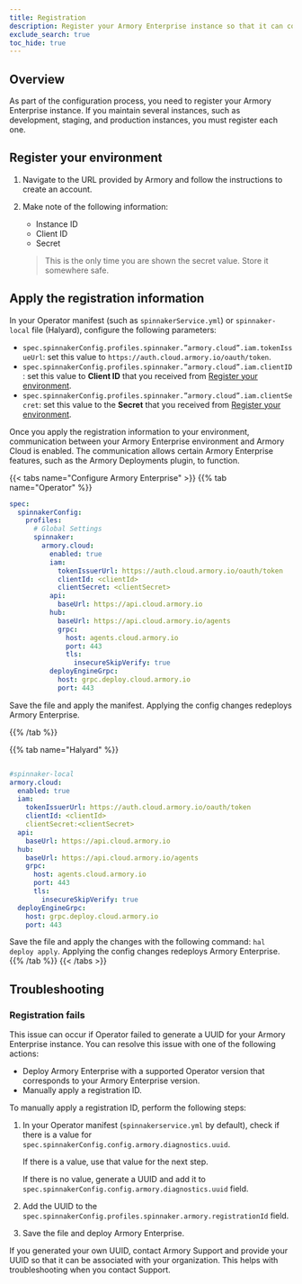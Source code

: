 ```yaml
---
title: Registration
description: Register your Armory Enterprise instance so that it can communicate with Armory services. 
exclude_search: true
toc_hide: true
---
```

<!--Several shortlinks point to this page from Deck:
- go.armory.io/UIdocs-deploy-reg points to the top of this page
- go.armory.io/UIdocs-deploy-reg-troubleshooting points to Troubleshooting
- go.armory.io/UIdocs-deploy-reg-manual-id points to the Operator fails to generate an instance ID section
-->

## Overview

As part of the configuration process, you need to register your Armory Enterprise instance. If you maintain several instances, such as development, staging, and production instances, you must register each one.

## Register your environment

1. Navigate to the URL provided by Armory and follow the instructions to create an account.
2. Make note of the following information:

   - Instance ID
   - Client ID
   - Secret
  
   > This is the only time you are shown the secret value. Store it somewhere safe.

## Apply the registration information

In your Operator manifest (such as `spinnakerService.yml`) or `spinnaker-local` file (Halyard), configure the following parameters:
  - `spec.spinnakerConfig.profiles.spinnaker.”armory.cloud”.iam.tokenIssueUrl`: set this value to `https://auth.cloud.armory.io/oauth/token`.
  - `spec.spinnakerConfig.profiles.spinnaker.”armory.cloud”.iam.clientID`: set this value to **Client ID** that you received from [Register your environment](#register-your-environment).
  - `spec.spinnakerConfig.profiles.spinnaker.”armory.cloud”.iam.clientSecret`: set this value to the **Secret** that you received from [Register your environment](#register-your-environment).

Once you apply the registration information to your environment, communication between your Armory Enterprise environment and Armory Cloud is enabled. The communication allows certain Armory Enterprise features, such as the Armory Deployments plugin, to function.

{{< tabs name="Configure Armory Enterprise" >}}
{{% tab name="Operator" %}}

```yaml
spec:
  spinnakerConfig:
    profiles:
      # Global Settings
      spinnaker:
        armory.cloud:
          enabled: true
          iam:
            tokenIssuerUrl: https://auth.cloud.armory.io/oauth/token
            clientId: <clientId>
            clientSecret: <clientSecret>
          api:
            baseUrl: https://api.cloud.armory.io
          hub:
            baseUrl: https://api.cloud.armory.io/agents
            grpc:
              host: agents.cloud.armory.io
              port: 443
              tls:
                insecureSkipVerify: true
          deployEngineGrpc:
            host: grpc.deploy.cloud.armory.io
            port: 443
```

Save the file and apply the manifest. Applying the config changes redeploys Armory Enterprise.

{{% /tab %}}

{{% tab name="Halyard" %}}

```yaml

#spinnaker-local
armory.cloud:
  enabled: true
  iam:
    tokenIssuerUrl: https://auth.cloud.armory.io/oauth/token
    clientId: <clientId>
    clientSecret:<clientSecret>
  api:
    baseUrl: https://api.cloud.armory.io
  hub:
    baseUrl: https://api.cloud.armory.io/agents
    grpc:
      host: agents.cloud.armory.io
      port: 443
      tls:
        insecureSkipVerify: true
  deployEngineGrpc:
    host: grpc.deploy.cloud.armory.io
    port: 443
```

Save the file and apply the changes with the following command: `hal deploy apply`. Applying the config changes redeploys Armory Enterprise.
{{% /tab %}}
{{< /tabs >}}

## Troubleshooting

### Registration fails

This issue can occur if Operator failed to generate a UUID for your Armory Enterprise instance. You can resolve this issue with one of the following actions:

- Deploy Armory Enterprise with a supported Operator version that corresponds to your Armory Enterprise version.
- Manually apply a registration ID.

To manually apply a registration ID, perform the following steps:

1. In your Operator manifest (`spinnakerservice.yml` by default), check if there is a value for `spec.spinnakerConfig.config.armory.diagnostics.uuid`.
  
   If there is a value, use that value for the next step.

   If there is no value, generate a UUID and add it to `spec.spinnakerConfig.config.armory.diagnostics.uuid` field.

2. Add the UUID to the `spec.spinnakerConfig.profiles.spinnaker.armory.registrationId` field.
3. Save the file and deploy Armory Enterprise.

If you generated your own UUID, contact Armory Support and provide your UUID so that it can be associated with your organization. This helps with troubleshooting when you contact Support.
